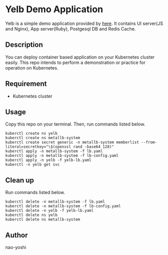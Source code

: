 # Yelb Demo Application
Yelb is a simple demo application provided by [here](https://github.com/mreferre/yelb). It contains UI server(JS and Nginx), App server(Ruby), Postgesql DB and Redis Cache. 

## Description
You can deploy container based application on your Kubernetes cluster easily. This repo intends to perform a demonstration or practice for operation on Kubernetes.

## Requirement
- Kubernetes cluster

## Usage
Copy this repo on your terminal. Then, run commands listed below.

```
kuberctl create ns yelb
kuberctl create ns metallb-system
kuberctl create secret generic -n metallb-system memberlist --from-literal=secretkey="\$(openssl rand -base64 128)"
kuberctl apply -n metallb-system -f lb.yaml
kuberctl apply -n metallb-system -f lb-config.yaml
kuberctl apply -n yelb -f yelb-lb.yaml
kuberctl -n yelb get svc
```

## Clean up
Run commands listed below.
```
kuberctl delete -n metallb-system -f lb.yaml
kuberctl delete -n metallb-system -f lb-config.yaml
kuberctl delete -n yelb -f yelb-lb.yaml
kuberctl delete ns yelb
kuberctl delete ns metallb-system
```

## Author
nao-yoshi
